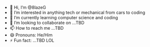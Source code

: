 - 👋 Hi, I’m @8lazeG
- 👀 I’m interested in anything tech or mechanical from cars to coding
- 🌱 I’m currently learning computer science and coding
- 💞️ I’m looking to collaborate on ...TBD
- 📫 How to reach me ...TBD
- 😄 Pronouns: He/Him
- ⚡ Fun fact: ...TBD LOL

<!---
8lazeG/8lazeG is a ✨ special ✨ repository because its `README.md` (this file) appears on your GitHub profile.
You can click the Preview link to take a look at your changes.
--->
